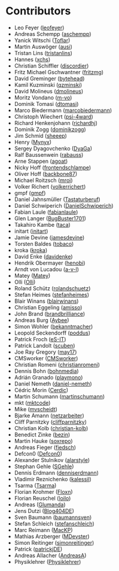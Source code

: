 # Contributors

 * Leo Feyer ([leofeyer](https://github.com/leofeyer))
 * Andreas Schempp ([aschempp](https://github.com/aschempp))
 * Yanick Witschi ([Toflar](https://github.com/Toflar))
 * Martin Auswöger ([ausi](https://github.com/ausi))
 * Tristan Lins ([tristanlins](https://github.com/tristanlins))
 * Hannes ([xchs](https://github.com/xchs))
 * Christian Schiffler ([discordier](https://github.com/discordier))
 * Fritz Michael Gschwantner ([fritzmg](https://github.com/fritzmg))
 * David Greminger ([bytehead](https://github.com/bytehead))
 * Kamil Kuzminski ([qzminski](https://github.com/qzminski))
 * David Molineus ([dmolineus](https://github.com/dmolineus))
 * Moritz Vondano ([m-vo](https://github.com/m-vo))
 * Dominik Tomasi ([dtomasi](https://github.com/dtomasi))
 * Marco Biedermann ([marcobiedermann](https://github.com/marcobiedermann))
 * Christoph Wiechert ([psi-4ward](https://github.com/psi-4ward))
 * Richard Henkenjohann ([richardhj](https://github.com/richardhj))
 * Dominik Zogg ([dominikzogg](https://github.com/dominikzogg))
 * Jim Schmid ([sheeep](https://github.com/sheeep))
 * Henry ([Mynyx](https://github.com/Mynyx))
 * Sergey Dyagovchenko ([DyaGa](https://github.com/DyaGa))
 * Ralf Baussenwein ([rabauss](https://github.com/rabauss))
 * Arne Stappen ([agoat](https://github.com/agoat))
 * Nicky Hoff ([frontendschlampe](https://github.com/frontendschlampe))
 * Oliver Hoff ([backbone87](https://github.com/backbone87))
 * Michael Roitzsch ([mroi](https://github.com/mroi))
 * Volker Richert ([volkerrichert](https://github.com/volkerrichert))
 * gmpf ([gmpf](https://github.com/gmpf))
 * Daniel Jahnsmüller ([Tastaturberuf](https://github.com/Tastaturberuf))
 * Daniel Schwiperich ([DanielSchwiperich](https://github.com/DanielSchwiperich))
 * Fabian Laule ([fabianlaule](https://github.com/fabianlaule))
 * Glen Langer ([BugBuster1701](https://github.com/BugBuster1701))
 * Takahiro Kambe ([taca](https://github.com/taca))
 * initart ([initart](https://github.com/initart))
 * Jamie Devine ([jamesdevine](https://github.com/jamesdevine))
 * Torsten Baldes ([tobaco](https://github.com/tobaco))
 * kroka ([kroka](https://github.com/kroka))
 * David Enke ([davidenke](https://github.com/davidenke))
 * Hendrik Obermayer ([henobi](https://github.com/henobi))
 * Arndt von Lucadou ([a-v-l](https://github.com/a-v-l))
 * Matey ([Matey](https://github.com/Matey))
 * Olli ([Olli](https://github.com/Olli))
 * Roland Schütz ([rolandschuetz](https://github.com/rolandschuetz))
 * Stefan Heimes ([stefanheimes](https://github.com/stefanheimes))
 * Blair Winans ([blairwinans](https://github.com/blairwinans))
 * Christian Eggeling ([amisso](https://github.com/amisso))
 * John Brand ([brandbrilliance](https://github.com/brandbrilliance))
 * Andreas Burg ([Aybee](https://github.com/Aybee))
 * Simon Wohler ([bekanntmacher](https://github.com/bekanntmacher))
 * Leopold Seckendorff ([poddus](https://github.com/poddus))
 * Patrick Froch ([eS-IT](https://github.com/eS-IT))
 * Patrick Landolt ([scuben](https://github.com/scuben))
 * Joe Ray Gregory ([may17](https://github.com/may17))
 * CMSworker ([CMSworker](https://github.com/CMSworker))
 * Christian Romeni ([christianromeni](https://github.com/christianromeni))
 * Dennis Bohn ([bohnmedia](https://github.com/bohnmedia))
 * Adrián Granado ([playmono](https://github.com/playmono))
 * Daniel Nemeth ([daniel-nemeth](https://github.com/daniel-nemeth))
 * Cédric Morin ([Cerdic](https://github.com/Cerdic))
 * Martin Schumann ([martinschumann](https://github.com/martinschumann))
 * mkt ([mktcode](https://github.com/mktcode))
 * Mike ([mvscheidt](https://github.com/mvscheidt))
 * Bjarke Amann ([netzarbeiter](https://github.com/netzarbeiter))
 * Cliff Parnitzky ([cliffparnitzky](https://github.com/cliffparnitzky))
 * Christian Kolb ([christian-kolb](https://github.com/christian-kolb))
 * Benedict Zinke ([bezin](https://github.com/bezin))
 * Martin Hauke ([soxrepo](https://github.com/soxrepo))
 * Andreas Fieger ([fiedsch](https://github.com/fiedsch))
 * Defcon0 ([Defcon0](https://github.com/Defcon0))
 * Alexander Stulnikov ([alarstyle](https://github.com/alarstyle))
 * Stephan Gehle ([SGehle](https://github.com/SGehle))
 * Dennis Erdmann ([denniserdmann](https://github.com/denniserdmann))
 * Vladimir Reznichenko ([kalessil](https://github.com/kalessil))
 * Tsarma ([Tsarma](https://github.com/Tsarma))
 * Florian Krohmer ([Floxn](https://github.com/Floxn))
 * Florian Reuschel ([loilo](https://github.com/loilo))
 * Andreas ([Glumanda](https://github.com/Glumanda))
 * Jens Dutzi ([Blog404DE](https://github.com/Blog404DE))
 * Sven Baumann ([baumannsven](https://github.com/baumannsven))
 * Stefan Schleich ([stefanschleich](https://github.com/stefanschleich))
 * Marc Reimann ([MacKP](https://github.com/MacKP))
 * Mathias Arzberger ([MDevster](https://github.com/MDevster))
 * Simon Reitinger ([simonreitinger](https://github.com/simonreitinger))
 * Patrick ([patrickjDE](https://github.com/patrickjDE))
 * Andreas Allacher ([AndreasA](https://github.com/AndreasA))
 * Physiklehrer ([Physiklehrer](https://github.com/Physiklehrer))
